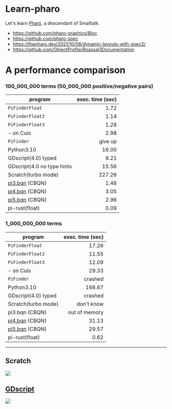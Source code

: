 # Learn-pharo
Let's learn [Pharo](https://github.com/pharo-project/pharo), a descendant of Smalltalk.

- https://github.com/pharo-graphics/Bloc
- https://github.com/pharo-spec
- https://thepharo.dev/2021/10/08/dynamic-layouts-with-spec2/
- https://github.com/ObjectProfile/Roassal3Documentation

# A performance comparison

### 100_000_000 terms (50_000_000 positive/negative pairs)

| program         |exec. time (sec)|
|-----------------|---------------:|
| `PiFinderFloat` |           1.72 |
| `PiFinderFloat2`|           1.14 |
| `PiFinderFloat3`|           1.28 |
|  - on Cuis      |           2.98 |
| `PiFinder`      |        give up |
| Python3.10      |          16.00 |
| GDscript(4.0) typed |       8.21 |
| GDscript(4.0 no type hints | 15.56 |
| Scratch(turbo mode) |     227.26 |
| [pi3.bqn](https://github.com/shnarazk/learn-bqn/blob/main/pi3.bqn) (CBQN) |   1.48 |
| [pi4.bqn](https://github.com/shnarazk/learn-bqn/blob/main/pi4.bqn) (CBQN) |   3.05 |
| [pi5.bqn](https://github.com/shnarazk/learn-bqn/blob/main/pi5.bqn) (CBQN) |   2.96 |
|  pi-rust(float) |           0.09 |

### 1_000_000_000 terms

| program         |exec. time (sec)|
|-----------------|---------------:|
| `PiFinderFloat` |          17.26 |
| `PiFinderFloat2`|          11.55 |
| `PiFinderFloat3`|          12.09 |
| - on Cuis       |          29.33 |
| `PiFinder`      |      crashed   |
| Python3.10      |         168.67 |
| GDscript(4.0) typed |    crashed |
| Scratch(turbo mode) | don't know |
| pi3.bqn (CBQN)  |  out of memory |
| [pi4.bqn](https://github.com/shnarazk/learn-bqn/blob/main/pi4.bqn) (CBQN) |  31.13  |
| [pi5.bqn](https://github.com/shnarazk/learn-bqn/blob/main/pi5.bqn) (CBQN) |  29.57  |
|  pi-rust(float) |           0.62 |


------
## Scratch

![](https://user-images.githubusercontent.com/997855/227437677-6d08cb28-ac92-49fd-8347-900d551b84cb.png)

## [GDscript](https://godotengine.org)

![](https://user-images.githubusercontent.com/997855/233822033-291e8ae7-2be0-442b-b7ff-7150911284a3.png)
